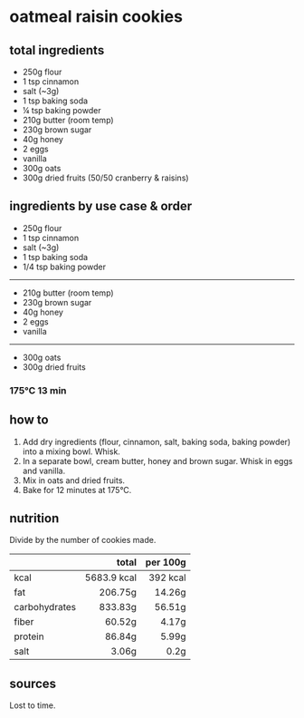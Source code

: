 # oatmeal raisin cookies

## total ingredients

- 250g flour
- 1 tsp cinnamon
- salt (~3g)
- 1 tsp baking soda
- ¼ tsp baking powder
- 210g butter (room temp)
- 230g brown sugar
- 40g honey
- 2 eggs
- vanilla
- 300g oats
- 300g dried fruits (50/50 cranberry & raisins)

## ingredients by use case & order

- 250g flour
- 1 tsp cinnamon
- salt (~3g)
- 1 tsp baking soda
- 1/4 tsp baking powder
---
- 210g butter (room temp)
- 230g brown sugar
- 40g honey
- 2 eggs
- vanilla
---
- 300g oats
- 300g dried fruits

### 175°C 13 min

## how to

1. Add dry ingredients (flour, cinnamon, salt, baking soda, baking powder) into a mixing bowl. Whisk.
2. In a separate bowl, cream butter, honey and brown sugar. Whisk in eggs and vanilla.
3. Mix in oats and dried fruits.
4. Bake for 12 minutes at 175°C.

## nutrition

Divide by the number of cookies made.

|               |       total | per 100g |
|---------------|------------:|---------:|
| kcal          | 5683.9 kcal | 392 kcal |
| fat           |     206.75g |   14.26g |
| carbohydrates |     833.83g |   56.51g |
| fiber         |      60.52g |    4.17g |
| protein       |      86.84g |    5.99g |
| salt          |       3.06g |     0.2g |

## sources

Lost to time.
